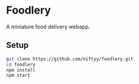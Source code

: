 # Foodlery

A miniature food delivery webapp.

## Setup

```bash
git clone https://github.com/niftyy/foodlery.git
cd foodlery
npm install
npm start
```
